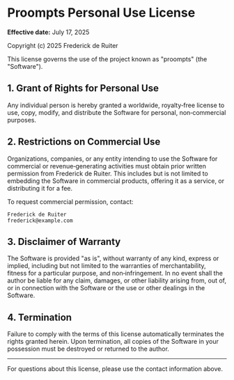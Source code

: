 # Proompts Personal Use License

**Effective date:** July 17, 2025

Copyright (c) 2025 Frederick de Ruiter

This license governs the use of the project known as "proompts" (the "Software").

## 1. Grant of Rights for Personal Use

Any individual person is hereby granted a worldwide, royalty‑free license to use, copy, modify, and distribute the Software for personal, non‑commercial purposes.

## 2. Restrictions on Commercial Use

Organizations, companies, or any entity intending to use the Software for commercial or revenue‑generating activities must obtain prior written permission from Frederick de Ruiter. This includes but is not limited to embedding the Software in commercial products, offering it as a service, or distributing it for a fee.

To request commercial permission, contact:

```
Frederick de Ruiter
frederick@example.com
```

## 3. Disclaimer of Warranty

The Software is provided "as is", without warranty of any kind, express or implied, including but not limited to the warranties of merchantability, fitness for a particular purpose, and non‑infringement. In no event shall the author be liable for any claim, damages, or other liability arising from, out of, or in connection with the Software or the use or other dealings in the Software.

## 4. Termination

Failure to comply with the terms of this license automatically terminates the rights granted herein. Upon termination, all copies of the Software in your possession must be destroyed or returned to the author.

---

For questions about this license, please use the contact information above.
